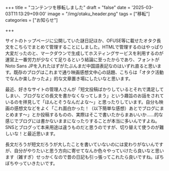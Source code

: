 +++
title = "コンテンツを移転しました"
draft = "false"
date = '2025-03-03T11:13:29+09:00'
image = "/img/otaku_header.png"
tags = ["移転"]
categories = ["お知らせ"]

+++

サイトのトップページに公開していた謎日記ほか、OFUSE等に載せたオタク長文をこちらでまとめて管理することにしました。HTMLで管理するのはやっぱり大変だったのと、マークダウンで生成してホスティングサービスを利用するのが運営上一番労力が少なくて足りるという結論に至ったからであり、フォントがNoto Sans JPを入れたはずがたぶんまだ中国語表記なのはいずれ直ると思います。既存のブログはこれまで通り映画感想文中心の話題、こちらは「オタク活動でなんか楽しかったよ」的な文章置き場にしたいなと思います。

最近、好きなサイトの管理人さんが「短文投稿ばかりしているとそれで満足してしまい、ブログなどの長文を書かなくなってしまう」という趣旨のお話をされているのを拝見して「ほんとそうなんだよな〜」と思ったりしています。自分も映画の感想文などをよく「これ面白かった！（以下簡単な感想）あとでブログにまとめます〜」とか投稿するものの、実際はそこで書いたからまあいいか……的な感じでブログには書かないままになったりすることが本当に多いんですよね。SNSとブログって本来用途は違うものだと思うのですが、切り替えて使うのが難しいな！と最近思います。

長文だろうが短文だろうが大したことを書いていないのには変わりがないんですが、自分がやりたいと思う方向に寄せてなんか色々やっていけたら良いなと思います（雑すぎ）せっかくなので昔の日記も引っ張ってこれたら良いですね。ぼちぼちやっていきたいです。
